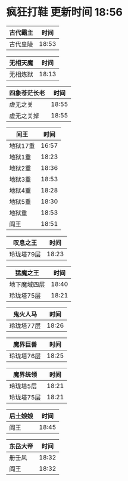 # 疯狂打鞋 更新时间 18:56

| 古代霸主   | 时间    |
|--------|-------|
| 古代皇陵 | 18:53 |

| 无相天魔   | 时间    |
|--------|-------|
| 无相炼狱 | 18:13 |

| 四象苍茫长老   | 时间    |
|--------|-------|
| 虚无之关 | 18:55 |
| 虚无之关掉 | 18:55 |

| 间王   | 时间    |
|--------|-------|
| 地狱17重 | 16:57 |
| 地狱1重 | 18:23 |
| 地狱2重 | 18:36 |
| 地狱3重 | 18:53 |
| 地狱4重 | 18:28 |
| 地狱5重 | 18:30 |
| 地狱重 | 18:53 |
| 阎王 | 18:51 |

| 叹息之王   | 时间    |
|--------|-------|
| 玲珑塔79层 | 18:23 |

| 猛魔之王   | 时间    |
|--------|-------|
| 地下魔域四层 | 18:40 |
| 玲珑塔75层 | 18:21 |

| 鬼火人马   | 时间    |
|--------|-------|
| 玲珑塔77层 | 18:26 |

| 魔界巨兽   | 时间    |
|--------|-------|
| 玲珑塔76层 | 18:25 |

| 魔界统领   | 时间    |
|--------|-------|
| 玲珑塔5层 | 18:21 |
| 玲珑塔75层 | 18:21 |

| 后土娘娘   | 时间    |
|--------|-------|
| 阎王 | 18:45 |

| 东岳大帝   | 时间    |
|--------|-------|
| 册壬风 | 18:32 |
| 阎王 | 18:32 |